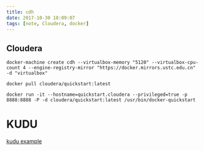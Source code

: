 ```yaml
---
title: cdh
date: 2017-10-30 18:09:07
tags: [note, Cloudera, docker]
---
```

## Cloudera

```
docker-machine create cdh --virtualbox-memory "5120" --virtualbox-cpu-count 4 --engine-registry-mirror "https://docker.mirrors.ustc.edu.cn" -d "virtualbox"
```
```
docker pull cloudera/quickstart:latest
```

```
docker run -it --hostname=quickstart.cloudera --privileged=true -p 8888:8888 -P -d cloudera/quickstart:latest /usr/bin/docker-quickstart
```

# KUDU
[kudu example](https://github.com/bosshart/kuduscreencast)


